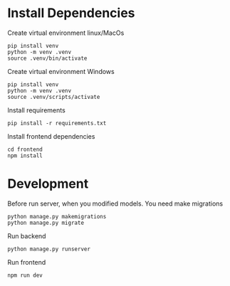 # Install Dependencies

Create virtual environment linux/MacOs
```
pip install venv
python -m venv .venv
source .venv/bin/activate
```

Create virtual environment Windows
```
pip install venv
python -m venv .venv
source .venv/scripts/activate
```

Install requirements
```
pip install -r requirements.txt
```

Install frontend dependencies

```
cd frontend
npm install
```

# Development
Before run server, when you modified models. You need make migrations
```
python manage.py makemigrations
python manage.py migrate
```

Run backend
```
python manage.py runserver
```
Run frontend
```
npm run dev
```
